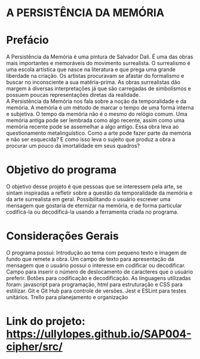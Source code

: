 # A PERSISTÊNCIA DA MEMÓRIA

# Prefácio

A Persistência da Memória é uma pintura de Salvador Dali. É uma das obras mais importantes e memoráveis do movimento surrealista.
O surrealismo é uma escola artística que nasce na literatura e que prega uma grande liberdade na criação. Os artistas procuravam se afastar do formalismo e buscar no inconsciente a sua matéria-prima.
As obras surrealistas dão margem à diversas interpretações já que são carregadas de simbolismos e possuem poucas representações diretas da realidade.				
A Persistência da Memória nos fala sobre a noção da temporalidade e da memória. A memória é um método de marcar o tempo de uma forma interna e subjetiva. O tempo da memória não é o mesmo do relógio comum. Uma memória antiga pode ser lembrada como algo recente, assim como uma memória recente pode se assemelhar a algo antigo.
Essa obra leva ao questionamento metalinguístico. Como a arte pode fazer parte da memória e não ser esquecida? E como isso leva o sujeito que produz a obra a procurar um pouco da imortalidade em seus quadros?


# Objetivo do programa

O objetivo desse projeto é que pessoas que se interessem pela arte, se sintam inspiradas a refletir sobre a questão da temporalidade da memória e da arte surrealista em geral. Possibilitando o usuário escrever uma mensagem que gostaria de eternizar na memória, e de forma particular codificá-la ou decodificá-la usando a ferramenta criada no programa.


# Considerações Gerais

O programa possui:
Introdução ao tema com pequeno texto e imagem de fundo que remete a obra.
Um campo de texto para apresentação da mensagem que o usuário possui o interesse em codificar ou decodificar.
Campo para inserir o número de deslocamento de caracteres que o usuário preferir.
Botões para codificação e decodificação.
As linguagens utilizadas foram: javascript para programação, html para estruturação e CSS para estilizar.
Git e Git Hub para controle de versões.
Jest e ESLint para testes unitários.
Trello para planejamento e organização

# Link do projeto: https://ullylopes.github.io/SAP004-cipher/src/
